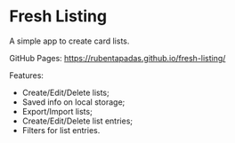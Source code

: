# Fresh Listing

A simple app to create card lists.

GitHub Pages: https://rubentapadas.github.io/fresh-listing/

Features:
 - Create/Edit/Delete lists;
 - Saved info on local storage;
 - Export/Import lists;
 - Create/Edit/Delete list entries;
 - Filters for list entries.

